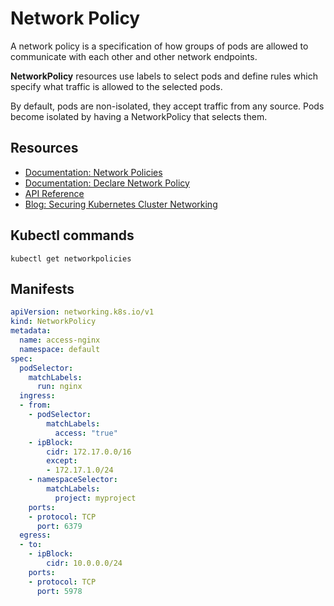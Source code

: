 # Network Policy
A network policy is a specification of how groups of pods are allowed to communicate with each other and other network endpoints.

**NetworkPolicy** resources use labels to select pods and define rules which specify what traffic is allowed to the selected pods.

By default, pods are non-isolated, they accept traffic from any source.
Pods become isolated by having a NetworkPolicy that selects them.

## Resources
* [Documentation: Network Policies](https://kubernetes.io/docs/concepts/services-networking/network-policies/)
* [Documentation: Declare Network Policy](https://kubernetes.io/docs/tasks/administer-cluster/declare-network-policy/)
* [API Reference](https://kubernetes.io/docs/api-reference/v1.9/#networkpolicy-v1-networking)
* [Blog: Securing Kubernetes Cluster Networking](https://ahmet.im/blog/kubernetes-network-policy/)

## Kubectl commands

`kubectl get networkpolicies`

## Manifests

```yaml
apiVersion: networking.k8s.io/v1
kind: NetworkPolicy
metadata:
  name: access-nginx
  namespace: default
spec:
  podSelector:
    matchLabels:
      run: nginx
  ingress:
  - from:
    - podSelector:
        matchLabels:
          access: "true"
    - ipBlock:
        cidr: 172.17.0.0/16
        except:
        - 172.17.1.0/24
    - namespaceSelector:
        matchLabels:
          project: myproject
    ports:
    - protocol: TCP
      port: 6379
  egress:
  - to:
    - ipBlock:
        cidr: 10.0.0.0/24
    ports:
    - protocol: TCP
      port: 5978
```


